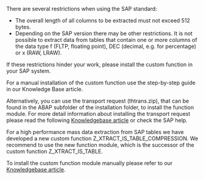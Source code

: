 There are several restrictions when using the SAP standard:

- The overall length of all columns to be extracted must not exceed 512 bytes.
- Depending on the SAP version there may be other restrictions. 
  It is not possible to extract data from tables that contain one or more columns of the data type f (FLTP, floating point), DEC (decimal, e.g. for percentage) or x (RAW, LRAW).

If these restrictions hinder your work, please install the custom function in your SAP system.

For a manual installation of the custom function use the step-by-step guide in our Knowledge Base article. 

Alternatively, you can use the transport request (thtrans.zip), that can be found in the ABAP subfolder of the installation folder, to install the function module.
For more detail information about installing the transport request please read the following [Knowledgebase article](https://my.theobald-software.com/index.php?/Knowledgebase/Article/View/68/67/how-to-import-an-sap-transport-request-with-the-transport-management-system-stms) or check the SAP help.

For a high performance mass data extraction from SAP tables we have developed a new custom function Z_XTRACT_IS_TABLE_COMPRESSION.
We recommend to use the new function module, which is the successor of the custom function Z_XTRACT_IS_TABLE. 

To install the custom function module manually please refer to our [Knowledgebase article](https://my.theobald-software.com/index.php?/Knowledgebase/Article/View/90/4/xtract-is-table-with-data-compression-z_xtract_is_table_compression).  